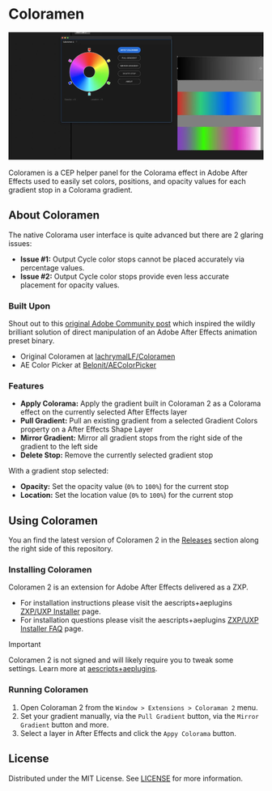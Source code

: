 # Coloramen

![](/automation/coloramen-2.webp)

Coloramen is a CEP helper panel for the Colorama effect in Adobe After Effects used to easily set colors, positions, and opacity values for each gradient stop in a Colorama gradient.

## About Coloramen

The native Colorama user interface is quite advanced but there are 2 glaring issues:

* **Issue #1:** Output Cycle color stops cannot be placed accurately via percentage values.
* **Issue #2:** Output Cycle color stops provide even less accurate placement for opacity values.

### Built Upon

Shout out to this [original Adobe Community post](https://community.adobe.com/t5/after-effects-discussions/change-colorama-colors-via-scripting/m-p/10392133) which inspired the wildly brilliant solution of direct manipulation of an Adobe After Effects animation preset binary.

* Original Coloramen at [lachrymalLF/Coloramen](https://github.com/lachrymaLF/Coloramen)
* AE Color Picker at [Belonit/AEColorPicker](https://github.com/Belonit/AEColorPicker)

### Features

* **Apply Colorama:** Apply the gradient built in Coloraman 2 as a Colorama effect on the currently selected After Effects layer
* **Pull Gradient:** Pull an existing gradient from a selected Gradient Colors property on a After Effects Shape Layer
* **Mirror Gradient:** Mirror all gradient stops from the right side of the gradient to the left side
* **Delete Stop:** Remove the currently selected gradient stop

With a gradient stop selected:
* **Opacity:** Set the opacity value (`0%` to `100%`) for the current stop
* **Location:** Set the location value (`0%` to `100%`) for the current stop

## Using Coloramen

You an find the latest version of Coloramen 2 in the [Releases](https://github.com/kyletmartinez/coloramen/releases) section along the right side of this repository.

### Installing Coloramen

Coloramen 2 is an extension for Adobe After Effects delivered as a ZXP.

* For installation instructions please visit the aescripts+aeplugins [ZXP/UXP Installer](https://aescripts.com/learn/zxp-installer/) page.
* For installation questions please visit the aescripts+aeplugins [ZXP/UXP Installer FAQ](https://aescripts.com/knowledgebase/index/view/faq/zxp-installer-faq/) page.

> [!IMPORTANT]  
> Coloramen 2 is not signed and will likely require you to tweak some settings. Learn more at [aescripts+aeplugins](https://aescripts.com/knowledgebase/index/view/faq/zxp-cep-extension-won-t-open/).

### Running Coloramen

1. Open Coloraman 2 from the `Window > Extensions > Coloraman 2` menu.
2. Set your gradient manually, via the `Pull Gradient` button, via the `Mirror Gradient` button and more.
3. Select a layer in After Effects and click the `Appy Colorama` button.

## License

Distributed under the MIT License. See [LICENSE](/LICENSE) for more information.

